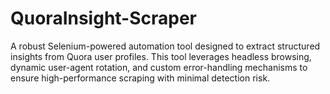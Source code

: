 # QuoraInsight-Scraper
A robust Selenium-powered automation tool designed to extract structured insights from Quora user profiles. This tool leverages headless browsing, dynamic user-agent rotation, and custom error-handling mechanisms to ensure high-performance scraping with minimal detection risk.
